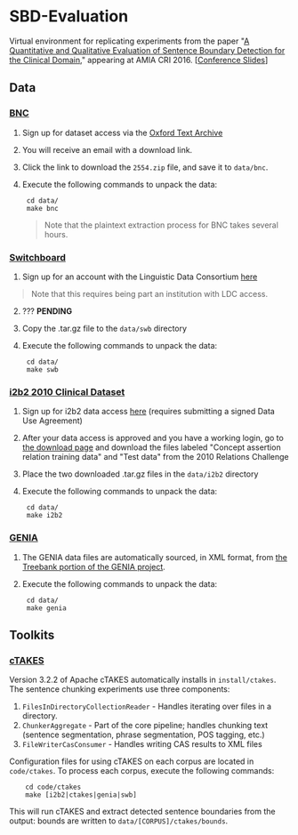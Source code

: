 # SBD-Evaluation
Virtual environment for replicating experiments from the paper "[A Quantitative and Qualitative Evaluation of Sentence Boundary Detection for the Clinical Domain](http://web.cse.ohio-state.edu/~griffisd/papers/2016-AMIA-CRI.pdf)," appearing at AMIA CRI 2016.  [[Conference Slides](http://web.cse.ohio-state.edu/~griffisd/presentations/2016-AMIA-CRI.pdf)]

## Data

### [BNC](http://www.natcorp.ox.ac.uk/)

1. Sign up for dataset access via the [Oxford Text Archive](http://ota.ox.ac.uk/scripts/download.php?otaid=2554)
2. You will receive an email with a download link.
3. Click the link to download the `2554.zip` file, and save it to `data/bnc`.
4. Execute the following commands to unpack the data:

        cd data/
        make bnc

   > Note that the plaintext extraction process for BNC takes several hours.

### [Switchboard](https://catalog.ldc.upenn.edu/LDC97S62)

1. Sign up for an account with the Linguistic Data Consortium [here](https://catalog.ldc.upenn.edu/signup)
  > Note that this requires being part an institution with LDC access.
2. ??? **PENDING**
3. Copy the .tar.gz file to the `data/swb` directory
4. Execute the following commands to unpack the data:

        cd data/
        make swb

### [i2b2 2010 Clinical Dataset](https://www.i2b2.org/NLP/Relations/)

1. Sign up for i2b2 data access [here](https://www.i2b2.org/NLP/DataSets/Register.php) (requires submitting a signed Data Use Agreement)
2. After your data access is approved and you have a working login, go to [the download page](https://www.i2b2.org/NLP/DataSets/Download.php) and download the files labeled "Concept assertion relation training data" and "Test data" from the 2010 Relations Challenge
3. Place the two downloaded .tar.gz files in the `data/i2b2` directory
4. Execute the following commands to unpack the data:

        cd data/
        make i2b2

### [GENIA](http://www.geniaproject.org/)

1. The GENIA data files are automatically sourced, in XML format, from [the Treebank portion of the GENIA project](http://www.geniaproject.org/genia-corpus/treebank).
2. Execute the following commands to unpack the data:

        cd data/
        make genia

## Toolkits

### [cTAKES](http://ctakes.apache.org/)

Version 3.2.2 of Apache cTAKES automatically installs in `install/ctakes`.  The sentence chunking experiments use three components:

1. `FilesInDirectoryCollectionReader` - Handles iterating over files in a directory.
2. `ChunkerAggregate` - Part of the core pipeline; handles chunking text (sentence segmentation, phrase segmentation, POS tagging, etc.)
3. `FileWriterCasConsumer` - Handles writing CAS results to XML files

Configuration files for using cTAKES on each corpus are located in `code/ctakes`.  To process each corpus, execute the following commands:

        cd code/ctakes
        make [i2b2|ctakes|genia|swb]

This will run cTAKES and extract detected sentence boundaries from the output: bounds are written to `data/[CORPUS]/ctakes/bounds`.

